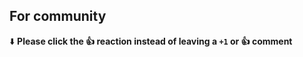 <!---

Thanks for opening a PR on ioregistry!

Please review the CONTRIBUTING.md first regarding the linters we use and how
do we enforce them.

-->

## For community

⬇️  **Please click the 👍 reaction instead of leaving a `+1` or 👍  comment**
